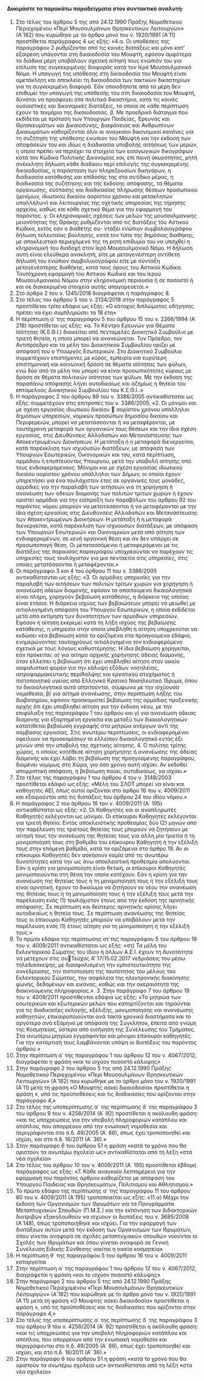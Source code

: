 #### Δοκιμάστε τα παρακάτω παραδείγματα στον συντακτικό αναλυτή:

1. Στο τέλος του άρθρου 5 της από 24.12.1990 Πράξης Νομοθετικού Περιεχομένου «Περί Μουσουλμάνων Θρησκευτικών Λειτουργών» (Α΄182) που κυρώθηκε με το άρθρο μόνο του ν. 1920/1991 (Α΄11) προστίθεται παράγραφος 4 ως εξής:  «4.α. Οι υποθέσεις της παραγράφου 2 ρυθμίζονται από τις κοινές διατάξεις και μόνο κατ’ εξαίρεση υπάγονται στη δικαιοδοσία του Μουφτή, εφόσον αμφότερα τα διάδικα μέρη υποβάλουν σχετική αίτησή τους ενώπιόν του για επίλυση της συγκεκριμένης διαφοράς κατά τον Ιερό Μουσουλμανικό Νόμο. Η υπαγωγή της υπόθεσης στη δικαιοδοσία του Μουφτή είναι αμετάκλητη και αποκλείει τη δικαιοδοσία των τακτικών δικαστηρίων για τη συγκεκριμένη διαφορά. Εάν οποιοδήποτε από τα μέρη δεν επιθυμεί την υπαγωγή της υπόθεσής του στη δικαιοδοσία του Μουφτή, δύναται να προσφύγει στα πολιτικά δικαστήρια, κατά τις κοινές ουσιαστικές και δικονομικές διατάξεις, τα οποία σε κάθε περίπτωση έχουν το τεκμήριο της δικαιοδοσίας.  β. Με προεδρικό διάταγμα που εκδίδεται με πρόταση των Υπουργών Παιδείας, Έρευνας και Θρησκευμάτων και Δικαιοσύνης, Διαφάνειας και Ανθρωπίνων Δικαιωμάτων καθορίζονται όλοι οι αναγκαίοι δικονομικοί κανόνες για τη συζήτηση της υπόθεσης ενώπιον του Μουφτή και την έκδοση των αποφάσεών του και ιδίως η διαδικασία υποβολής αιτήσεως των μερών, η οποία πρέπει να περιέχει τα στοιχεία των εισαγωγικών δικογράφων κατά τον Κώδικα Πολιτικής Δικονομίας και, επί ποινή ακυρότητας, ρητή ανέκκλητη δήλωση κάθε διαδίκου περί  επιλογής της συγκεκριμένης δικαιοδοσίας, η παράσταση των πληρεξουσίων δικηγόρων, η διαδικασία κατάθεσης και επίδοσής της στο αντίδικο μέρος, η διαδικασία της συζήτησης και της έκδοσης απόφασης, τα θέματα οργάνωσης, σύστασης και διαδικασίας πλήρωσης θέσεων προσωπικού (μονίμων, ιδιωτικού δικαίου αορίστου χρόνου και μετακλητών υπαλλήλων) και λειτουργίας της σχετικής υπηρεσίας της τήρησης αρχείου, καθώς και κάθε σχετικό θέμα για την εφαρμογή του παρόντος. γ. Οι κληρονομικές σχέσεις των μελών της μουσουλμανικής μειονότητας της Θράκης ρυθμίζονται από τις διατάξεις του Αστικού Κώδικα, εκτός εάν ο διαθέτης συ- ντάξει ενώπιον συμβολαιογράφου δήλωση τελευταίας βούλησης, κατά τον τύπο της δημόσιας διαθήκης, με αποκλειστικό περιεχόμενό της τη ρητή επιθυμία του να υπαχθεί η κληρονομική του διαδοχή στον Ιερό Μουσουλμανικό Νόμο. Η δήλωση αυτή είναι ελεύθερα ανακλητή, είτε με μεταγενέστερη αντίθετη δήλωσή του ενώπιον συμβολαιογράφου είτε με σύνταξη μεταγενέστερης διαθήκης, κατά τους όρους του Αστικού Κώδικα. Ταυτόχρονη εφαρμογή του Αστικού Κώδικα και του Ιερού Μουσουλμανικού Νόμου στην κληρονομική περιουσία ή σε ποσοστό ή και σε διακεκριμένα στοιχεία αυτής απαγορεύεται.»
2. Στο άρθρο 2 του ν. 1245/2018 διαγράφεται η παράγραφος 8.
3. Στο τέλος του άρθρου 5 του ν. 2134/2018 στην παράγραφος 5 προστίθεται τρίτο εδάφιο ως εξής: «Ο κάτοχος διπλώματος οδήγησης πρέπει να έχει συμπληρώσει τα 18 έτη»
4. Η περίπτωση α΄ της παραγράφου 5 του άρθρου 15 του ν. 2266/1994 (Α΄ 218) προστίθεται ως εξής: «α. Το Κέντρο Ερευνών για Θέματα Ισότητας (Κ.Ε.Θ.Ι.) διοικείται από πενταμελές Διοικητικό Συμβούλιο με τριετή θητεία, η οποία μπορεί να ανανεώνεται. Τον Πρόεδρο, τον Αντιπρόεδρο και τα μέλη του Διοικητικού Συμβουλίου ορίζει με απόφασή του ο Υπουργός Εσωτερικών. Στο Διοικητικό Συμβούλιο συμμετέχουν επιστήμονες με κύρος, εμπειρία και ευρύτερη επιστημονική και κοινωνική δράση σε θέματα ισότητας των φύλων, ενώ δύο από τα μέλη του μπορεί να είναι προσωπικότητες κύρους με δράση σε θέματα πολιτικών ισότητας των φύλων. Με την έκδοση της παραπάνω απόφασης λήγει αυτοδικαίως και αζημίως η θητεία του επταμελούς Διοικητικού Συμβουλίου του Κ.Ε.Θ.Ι..»
5.  Η παράγραφος 2 του άρθρου 89 του ν. 3386/2005 αντικαθίσταται ως εξής: συμμετέχουν στις επιτροπές του ν. 3386/2005, «2. Οι μόνιμοι και με σχέση εργασίας ιδιωτικού δικαίου  αορίστου χρόνου υπάλληλοι δημόσιων υπηρεσιών, νομικών προσώπων δημοσίου δικαίου και Περιφερειών, μπορεί να μετατάσσονται ή να μεταφέρονται, με ταυτόχρονη μεταφορά των οργανικών τους θέσεων και την ίδια σχέση εργασίας, στις Διευθύνσεις Αλλοδαπών και Μετανάστευσης των Αποκεντρωμένων Διοικήσεων. Η μετάταξη ή η μεταφορά διενεργείται, κατά παρέκκλιση των ισχυουσών διατάξεων, με απόφαση των Υπουργών Εσωτερικών, Οικονομικών και του, κατά περίπτωση, αρμόδιου ή εποπτεύοντος Υπουργού, μετά την υποβολή αίτησης από τους ενδιαφερόμενους. Μόνιμοι και με σχέση εργασίας ιδιωτικού δικαίου αορίστου χρόνου υπάλληλοι των Δήμων, οι οποίοι έχουν υπηρετήσει για ένα τουλάχιστον έτος σε οργανικές τους μονάδες, αρμόδιες για την παραλαβή των αιτήσεων για τη χορήγηση ή ανανέωση των αδειών διαμονής των πολιτών τρίτων χωρών ή έχουν οριστεί αρμόδιοι για την είσπραξη των παραβόλων του άρθρου 92 του παρόντος νόμου μπορούν να μετατάσσονται ή να μεταφέρονται με την ίδια σχέση εργασίας στις Διευθύνσεις Αλλοδαπών και Μετανάστευσης των Αποκεντρωμένων Διοικήσεων. Η μετάταξη ή η μεταφορά διενεργείται, κατά παρέκκλιση των ισχυουσών διατάξεων, με απόφαση των Υπουργών Εσωτερικών και Οικονομικών μετά από αίτηση των ενδιαφερομένων, σε κενή οργανική θέση και αν δεν υπάρχει σε προσωποπαγή θέση. Οι μετατασσόμενοι ή μεταφερόμενοι με τις διατάξεις της παρούσας παραγράφου υποχρεούνται να παρέχουν τις υπηρεσίες τους τουλάχιστον για μια πενταετία στις υπηρεσίες, στις οποίες μετατάσσονται ή μεταφέρονται.»
6. Οι παράγραφοι 3 και 4 του άρθρου 11 του ν. 3386/2005 αντικαθίστανται ως εξής: «3. Οι αρμόδιες υπηρεσίες για την παραλαβή των αιτήσεων των πολιτών τρίτων χωρών για χορήγηση ή ανανέωση αδειών διαμονής, εφόσον τα απαιτούμενα δικαιολογητικά είναι πλήρη, χορηγούν βεβαίωση κατάθεσης, η διάρκεια της οποίας είναι ετήσια. Η διάρκεια ισχύος των βεβαιώσεων μπορεί να μειωθεί με αιτιολογημένη απόφαση του Υπουργού Εσωτερικών, η οποία εκδίδεται μετά από εκτίμηση των δυνατοτήτων των αρμοδίων υπηρεσιών. Εφόσον η αίτηση εκκρεμεί κατά τη λήξη ισχύος της βεβαίωσης κατάθεσης, η υπηρεσία στην οποία υπεβλήθη η αίτηση υποχρεούται να εκδώσει νέα βεβαίωση κατά τα οριζόμενα στα προηγούμενα εδάφια, ενημερώνοντας ταυτοχρόνως αιτιολογημένα τον ενδιαφερόμενο σχετικά με τους λόγους καθυστέρησης. Η ίδια βεβαίωση χορηγείται, εάν πρόκειται: α) για αίτημα αρχικής χορήγησης άδειας διαμονής, όταν ελλείπει η βεβαίωση ότι έχει υποβληθεί αίτηση στον οικείο ασφαλιστικό φορέα για την κάλυψη εξόδων νοσηλείας, ιατροφαρμακευτικής περίθαλψης και εργατικού ατυχήματος ή πιστοποιητικό υγείας από Ελληνικό Κρατικό Νοσηλευτικό Ίδρυμα, όπου τα δικαιολογητικά αυτά απαιτούνται, σύμφωνα με την ισχύουσα νομοθεσία, β) για αίτημα ανανέωσης, στην περίπτωση λήξης του διαβατηρίου, εφόσον προσκομιστεί βεβαίωση της αρμόδιας προξενικής αρχής ότι έχει υποβληθεί αίτηση για την έκδοση νέου, με την επιφύλαξη της παραγράφου 1 του άρθρου και γ) για ανανέωση άδειας διαμονής για εξαρτημένη εργασία και μεταξύ των δικαιολογητικών κατατίθεται βεβαίωση εγγραφής στα μητρώα ανέργων αντί της σύμβασης εργασίας. Στις ανωτέρω περιπτώσεις, οι ενδιαφερόμενοι οφείλουν να προσκομίσουν το ελλείπον δικαιολογητικό εντός έξι μηνών από την υποβολή της σχετικής αίτησης. 4. Ο πολίτης τρίτης χώρας, ο οποίος κατέθεσε αίτηση χορήγησης ή ανανέωσης της άδειας διαμονής και έχει λάβει τη βεβαίωση της προηγούμενης παραγράφου, διαμένει νομίμως στη Χώρα, για όσο χρόνο αυτή ισχύει. Αν εκδοθεί απορριπτική απόφαση, η βεβαίωση παύει, αυτοδικαίως, να ισχύει.»
7. Στο τέλος της παραγράφου 1 του άρθρου 4 του ν. 3148/2003 προστίθεται εδάφιο ως εξής: «Μέλη του ΣΛΟΤ μπορεί να είναι και καθηγητές ΑΕΙ, όπως αυτοί ορίζονται στο άρθρο 16 του ν. 4009/2011 και εξαιρούνται από τις διατάξεις του άρθρου 24 του ιδίου νόμου.»
8. Η παράγραφος 2 του άρθρου 16 του ν. 4009/2011 (Α΄ 195) αντικαθίσταται ως εξής: «2. Οι Καθηγητές και οι αναπληρωτές Καθηγητές εκλέγονται ως μόνιμοι. Οι επίκουροι Καθηγητές εκλέγονται για τριετή θητεία. Εντός αποκλειστικής προθεσμίας δύο (2) μηνών από την παρέλευση της τριετούς θητείας τους μπορούν να ζητήσουν με αίτησή τους την ανανέωση της θητείας τους για άλλη μία τριετία ή τη μονιμοποίησή τους στη βαθμίδα του επίκουρου Καθηγητή ή την εξέλιξή τους στην επόμενη βαθμίδα, κατά τα οριζόμενα στο άρθρο 19. Αν οι επίκουροι Καθηγητές δεν ασκήσουν καμία από τις ανωτέρω δυνατότητες κατά την ως άνω αποκλειστική προθεσμία απολύονται. Εάν η κρίση για μονιμοποίηση είναι θετική, οι επίκουροι Καθηγητές μονιμοποιούνται στη θέση την οποία κατέχουν. Εάν η κρίση για την ανανέωση της θητείας τους ή τη μονιμοποίησή τους ή την εξέλιξή τους είναι αρνητική, έχουν το δικαίωμα να ζητήσουν εκ νέου την ανανέωση της θητείας τους ή τη μονιμοποίησή τους ή την εξέλιξή τους μετά την παρέλευση ενός (1) τουλάχιστον έτους από την έκδοση της αρνητικής απόφασης. Σε περίπτωση και δεύτερης αρνητικής κρίσης λήγει αυτοδικαίως η θητεία τους. Σε περίπτωση ανανέωσης της θητείας τους οι επίκουροι Καθηγητές μπορούν να υποβάλουν μετά την παρέλευση ενός (1) έτους αίτηση για τη μονιμοποίηση ή την εξέλιξή τους.»
9. Το πρώτο εδάφιο της περίπτωσης στ΄της παραγράφου 5 του άρθρου 19 του ν. 4009/2011 αντικαθίσταται ως εξής: «στ) Τα μέλη του Εκλεκτορικού Σώματος του ίδιου ή άλλων Α.Ε.Ι. έχουν τη δυνατότητα να μετέχουν στις συΤεύχος Α’ 17/15.02.2017 νεδριάσεις του μέσω τηλεδιάσκεψης, με διασφαλισμένη την εμπιστευτικότητα της συνεδρίασης, την πιστοποίηση της ταυτότητας του μέλους του Εκλεκτορικού Σώματος, την ασφάλεια της ηλεκτρονικής διακίνησης φωνής, δεδομένων και εικόνας, καθώς και την ακεραιότητα της διακινούμενης πληροφορίας.». 3. Στην παράγραφο 7 του άρθρου 19 του ν. 4009/2011 προστίθενται εδάφια ως εξής: «Τα μητρώα των εσωτερικών και εξωτερικών μελών που καταρτίζονται και τηρούνται για τις διαδικασίες εκλογής, εξέλιξης, μονιμοποίησης και ανανέωσης καθηγητών, επικαιροποιούνται ανά τακτά χρονικά διαστήματα και το αργότερο ανά εξάμηνο με απόφαση της Συγκλήτου, έπειτα από γνώμη της Κοσμητείας, ύστερα από εισήγηση της Συνέλευσης του Τμήματος. Στα ανωτέρω μητρώα εγγράφονται και μόνιμοι επίκουροι καθηγητές. Για την κατάρτισή τους λαμβάνονται υπόψη οι διατάξεις του παρόντος άρθρου.»
10. Στην περίπτωση α΄ της παραγράφου 1 του άρθρου 12 του ν. 4067/2012, διαγράφεται η φράση «και το ισχύον ποσοστό κάλυψης»
11. Στην παράγραφο 2 του άρθρου 5 της από 24.12.1990 Πράξης Νομοθετικού Περιεχομένου «Περί Μουσουλμάνων Θρησκευτικών Λειτουργών» (Α΄182) που κυρώθηκε με το άρθρο μόνο του ν. 1920/1991 (Α΄11) μετά τη φράση «Ο Μουφτής ασκεί δικαιοδοσία» προστίθεται η φράση «, υπό τις προϋποθέσεις και τις διαδικασίες που ορίζονται στην παράγραφο 4,»
12. Στο τέλος της υποπερίπτωσης α΄ της περίπτωσης δ΄ της παραγράφου 3 του άρθρου 9 του ν. 4256/2014 (Α΄ 92) προστίθεται η ακόλουθη φράση: «και τις υποχρεώσεις για την υποβολή πληροφοριών κατάπλου και απόπλου, που απορρέουν από την ενωσιακή νομοθεσία και περιγράφονται στο π.δ. 49/2005 (Α΄ 66), όπως έχει τροποποιηθεί και ισχύει, και στο π.δ. 16/2011 (Α΄ 36).»
13. Στην παράγραφο 6 του άρθρου 51 η φράση «κατά το χρόνο που θα οριστούν τα ανωτέρω σχολεία ως» αντικαθίσταται από τη λέξη «στα νέα σχολεία»
14. Στο τέλος του άρθρου 10 του ν. 4009/2011 (Α΄ 195) προστίθεται έβδομη παράγραφος ως εξής: «7. Κάθε αναγκαία λεπτομέρεια για την εφαρμογή του παρόντος άρθρου καθορίζεται με απόφαση του Υπουργού Παιδείας και Θρησκευμάτων, Πολιτισμού και Αθλητισμού.»
15. Το πρώτο εδάφιο της περίπτωσης α΄ της παραγράφου 11 του άρθρου 80 του ν. 4009/2011 (Α΄195) τροποποιείται ως εξής: «11.α) Μέχρι την έκδοση των Οργανισμών των Ιδρυμάτων για τα Προγράμματα Μεταπτυχιακών Σπουδών (Π.Μ.Σ.) και την εκπόνηση των διδακτορικών διατριβών εξακολουθούν να ισχύουν οι διατάξεις του ν. 3685/2008 (Α΄148), όπως τροποποιήθηκε και ισχύει. Για την εφαρμογή των διατάξεων αυτών μετά την έκδοση των Οργανισμών των Ιδρυμάτων, όπου γίνεται αναφορά σε σχολές μεταπτυχιακών σπουδών νοούνται οι Σχολές των Ιδρυμάτων και όπου γίνεται αναφορά σε Γενική Συνέλευση Ειδικής Σύνθεσης νοείται η οικεία κοσμητεία»
16. Η περίπτωση θ΄ της παραγράφου 5 του άρθρου 16 του ν. 4009/2011 καταργείται
17. Στην περίπτωση α΄ της παραγράφου 1 του άρθρου 12 του ν. 4067/2012, διαγράφεται η φράση «και το ισχύον ποσοστό κάλυψης»
18. Στην παράγραφο 2 του άρθρου 5 της από 24.12.1990 Πράξης Νομοθετικού Περιεχομένου «Περί Μουσουλμάνων Θρησκευτικών Λειτουργών» (Α΄182) που κυρώθηκε με το άρθρο μόνο του ν. 1920/1991 (Α΄11) μετά τη φράση «Ο Μουφτής ασκεί δικαιοδοσία» προστίθεται η φράση «, υπό τις προϋποθέσεις και τις διαδικασίες που ορίζονται στην παράγραφο 4,»
19. Στο τέλος της υποπερίπτωσης α΄ της περίπτωσης δ΄ της παραγράφου 3 του άρθρου 9 του ν. 4256/2014 (Α΄ 92) προστίθεται η ακόλουθη φράση: «και τις υποχρεώσεις για την υποβολή πληροφοριών κατάπλου και απόπλου, που απορρέουν από την ενωσιακή νομοθεσία και περιγράφονται στο π.δ. 49/2005 (Α΄ 66), όπως έχει τροποποιηθεί και ισχύει, και στο π.δ. 16/2011 (Α΄ 36).»
20. Στην παράγραφο 6 του άρθρου 51 η φράση «κατά το χρόνο που θα οριστούν τα ανωτέρω σχολεία ως» αντικαθίσταται από τη λέξη «στα νέα σχολεία»

